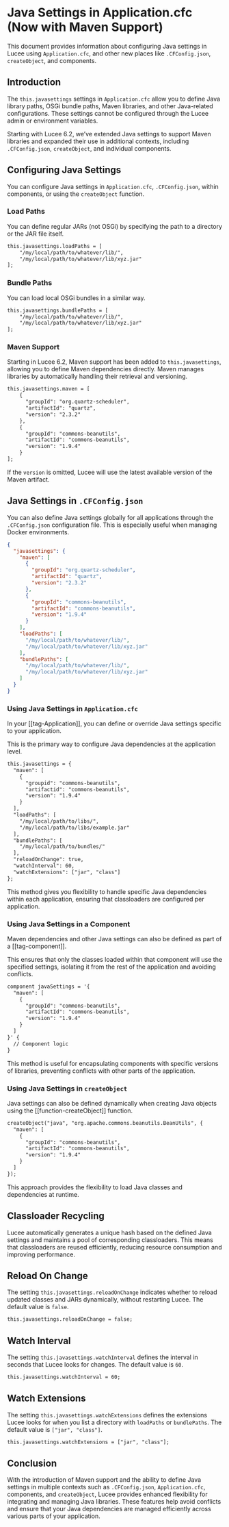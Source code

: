 
<!--
{
  "title": "JavaSettings in Application.cfc, Components and CFConfig.json",
  "id": "java-settings",
  "since": "6.2",
  "description": "Guide on configuring Java settings in Lucee using Application.cfc, including loading Java libraries from Maven",
  "keywords": [
    "Java settings",
    "Application.cfc",
    "javasettings",
    "cfapplication"
  ],
  "categories": [
    "java"
  ],
  "related": [
    "tag-application",
    "tag-component",
    "function-createobject"
  ]
}
-->

# Java Settings in Application.cfc (Now with Maven Support)

This document provides information about configuring Java settings in Lucee using `Application.cfc`, and other new places like `.CFConfig.json`, `createObject`, and components.

## Introduction

The `this.javasettings` settings in `Application.cfc` allow you to define Java library paths, OSGi bundle paths, Maven libraries, and other Java-related configurations. These settings cannot be configured through the Lucee admin or environment variables.

Starting with Lucee 6.2, we’ve extended Java settings to support Maven libraries and expanded their use in additional contexts, including `.CFConfig.json`, `createObject`, and individual components.

## Configuring Java Settings

You can configure Java settings in `Application.cfc`, `.CFConfig.json`, within components, or using the `createObject` function.

### Load Paths

You can define regular JARs (not OSGi) by specifying the path to a directory or the JAR file itself.

```cfml
this.javasettings.loadPaths = [
    "/my/local/path/to/whatever/lib/",
    "/my/local/path/to/whatever/lib/xyz.jar"
];
```

### Bundle Paths

You can load local OSGi bundles in a similar way.

```cfml
this.javasettings.bundlePaths = [
    "/my/local/path/to/whatever/lib/",
    "/my/local/path/to/whatever/lib/xyz.jar"
];
```

### Maven Support

Starting in Lucee 6.2, Maven support has been added to `this.javasettings`, allowing you to define Maven dependencies directly. Maven manages libraries by automatically handling their retrieval and versioning.

```cfml
this.javasettings.maven = [
    {
      "groupId": "org.quartz-scheduler",
      "artifactId": "quartz",
      "version": "2.3.2"
    },
    {
      "groupId": "commons-beanutils",
      "artifactId": "commons-beanutils",
      "version": "1.9.4"
    }
];
```

If the `version` is omitted, Lucee will use the latest available version of the Maven artifact.

## Java Settings in `.CFConfig.json`

You can also define Java settings globally for all applications through the `.CFConfig.json` configuration file. This is especially useful when managing Docker environments.

```json
{
  "javasettings": {
    "maven": [
      {
        "groupId": "org.quartz-scheduler",
        "artifactId": "quartz",
        "version": "2.3.2"
      },
      {
        "groupId": "commons-beanutils",
        "artifactId": "commons-beanutils",
        "version": "1.9.4"
      }
    ],
    "loadPaths": [
      "/my/local/path/to/whatever/lib/",
      "/my/local/path/to/whatever/lib/xyz.jar"
    ],
    "bundlePaths": [
      "/my/local/path/to/whatever/lib/",
      "/my/local/path/to/whatever/lib/xyz.jar"
    ]
  }
}
```

### Using Java Settings in `Application.cfc`

In your [[tag-Application]], you can define or override Java settings specific to your application.

This is the primary way to configure Java dependencies at the application level.

```cfml
this.javasettings = {
  "maven": [
    {
      "groupid": "commons-beanutils",
      "artifactid": "commons-beanutils",
      "version": "1.9.4"
    }
  ],
  "loadPaths": [
    "/my/local/path/to/libs/",
    "/my/local/path/to/libs/example.jar"
  ],
  "bundlePaths": [
    "/my/local/path/to/bundles/"
  ],
  "reloadOnChange": true,
  "watchInterval": 60,
  "watchExtensions": ["jar", "class"]
};
```

This method gives you flexibility to handle specific Java dependencies within each application, ensuring that classloaders are configured per application.

### Using Java Settings in a Component

Maven dependencies and other Java settings can also be defined as part of a [[tag-component]].

This ensures that only the classes loaded within that component will use the specified settings, isolating it from the rest of the application and avoiding conflicts.

```cfml
component javaSettings = '{
  "maven": [
    {
      "groupId": "commons-beanutils",
      "artifactId": "commons-beanutils",
      "version": "1.9.4"
    }
  ]
}' {
  // Component logic
}
```

This method is useful for encapsulating components with specific versions of libraries, preventing conflicts with other parts of the application.

### Using Java Settings in `createObject`

Java settings can also be defined dynamically when creating Java objects using the [[function-createObject]] function.

```cfml
createObject("java", "org.apache.commons.beanutils.BeanUtils", {
  "maven": [
    {
      "groupId": "commons-beanutils",
      "artifactId": "commons-beanutils",
      "version": "1.9.4"
    }
  ]
});
```

This approach provides the flexibility to load Java classes and dependencies at runtime.

## Classloader Recycling

Lucee automatically generates a unique hash based on the defined Java settings and maintains a pool of corresponding classloaders. This means that classloaders are reused efficiently, reducing resource consumption and improving performance.

## Reload On Change

The setting `this.javasettings.reloadOnChange` indicates whether to reload updated classes and JARs dynamically, without restarting Lucee. The default value is `false`.

```cfml
this.javasettings.reloadOnChange = false;
```

## Watch Interval

The setting `this.javasettings.watchInterval` defines the interval in seconds that Lucee looks for changes. The default value is `60`.

```cfml
this.javasettings.watchInterval = 60;
```

## Watch Extensions

The setting `this.javasettings.watchExtensions` defines the extensions Lucee looks for when you list a directory with `loadPaths` or `bundlePaths`. The default value is `["jar", "class"]`.

```cfml
this.javasettings.watchExtensions = ["jar", "class"];
```

## Conclusion

With the introduction of Maven support and the ability to define Java settings in multiple contexts such as `.CFConfig.json`, `Application.cfc`, components, and `createObject`, Lucee provides enhanced flexibility for integrating and managing Java libraries. These features help avoid conflicts and ensure that your Java dependencies are managed efficiently across various parts of your application.
